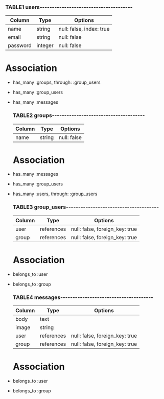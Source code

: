 
  ### TABLE1 users--------------------------------------
  |Column|Type|Options|
  |------|----|-------|
  | name     | string  | null: false, index: true|
  | email    | string  | null: false|
  | password | integer | null: false|
  # Association
- has_many :groups, through: :group_users
- has_many :group_users
- has_many :messages

  ### TABLE2 groups--------------------------------------
  |Column|Type|Options|
  |------|----|-------|
  | name | string  | null: false|
  # Association
- has_many   :messages
- has_many   :group_users
- has_many :users, through: :group_users
  ### TABLE3 group_users--------------------------------------
  |Column|Type|Options|
  |------|----|-------|
  | user  | references | null: false, foreign_key: true|
  | group | references | null: false, foreign_key: true|
  # Association
- belongs_to :user
- belongs_to :group

  ### TABLE4 messages--------------------------------------
  |Column|Type|Options|
  |------|----|-------|
  | body       | text       ||
  | image      | string     ||
  | user       | references | null: false, foreign_key: true|
  | group      | references | null: false, foreign_key: true|
  # Association
- belongs_to :user
- belongs_to :group
